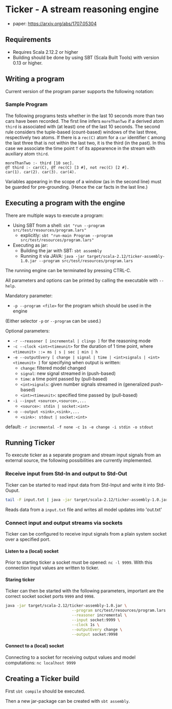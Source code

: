 # Ticker - A stream reasoning engine

* paper: https://arxiv.org/abs/1707.05304

## Requirements
* Requires Scala 2.12.2 or higher
* Building should be done by using SBT (Scala Built Tools) with version 0.13 or higher.

## Writing a program
Current version of the program parser supports the following notation:

### Sample Program

The following programs tests whether in the last 10 seconds more than
two cars have been recorded. The first line infers `moreThanTwo` if a
derived atom `third` is associated with (at least) one of the last 10
seconds. The second rule considers the tuple-based (count-based)
windows of the last three, respectively two atoms. If there is a
`rec(C)` atom for a `car` identifier `C` among the last three that is
not within the last two, it is the third (in the past). In this case
we associate the time point `T` of its appearence in the stream with
auxiliary atom `third`.

```
moreThanTwo :- third [10 sec].
@T third :- car(C), @T rec(C) [3 #], not rec(C) [2 #].
car(1). car(2). car(3). car(4).
```

Variables appearing in the scope of a window (as in the second line)
must be guarded for pre-grounding. (Hence the car facts in the last
line.)

## Executing a program with the engine

There are multiple ways to execute a program:

* Using SBT from a shell: `sbt "run --program src/test/resources/program.lars"`
    * explicitly: `sbt "run-main Program --program src/test/resources/program.lars"`
* Executing as jar:
    * Building the jar with SBT: `sbt assembly` 
    * Running it via JAVA: `java -jar target/scala-2.12/ticker-assembly-1.0.jar --program src/test/resources/program.lars`

The running engine can be terminated by pressing CTRL-C.

All parameters and options can be printed by calling the executable with `--help`.

Mandatory parameter:

* `-p --program <file>` for the program which should be used in the engine

(Either selector `-p` or `--program` can be used.)

Optional parameters:

* `-r --reasoner [ incremental | clingo ]` for the reasoning mode
* `-c --clock <int><timeunit>` for the duration of 1 time point, where `<timeunit> ::= ms | s | sec | min | h`
* `-e --outputEvery [ change | signal | time | <int>signals | <int><timeunit> ]` for specifying when output is written:
    * `change`: filtered model changed
    * `signal`: new signal streamed in (push-based)
    * `time`: a time point passed by (pull-based)
    * `<int>signals`: given number signals streamed in (generalized push-based)
    * `<int><timeunit>`: specified time passed by (pull-based)
* `-i --input <source>,<source>,...`
    * `<source>: stdin | socket:<int>`
* `-o --output <sink>,<sink>,...`
    * `<sink>: stdout | socket:<int>`

default: `-r incremental -f none -c 1s -e change -i stdin -o stdout`
    
## Running Ticker

To execute ticker as a separate program and stream input signals from an external source,
 the following possibilities are currently implemented.

### Receive input from Std-In and output to Std-Out

Ticker can be started to read input data from Std-Input and write it into Std-Ouput.

```sh
tail -F input.txt | java -jar target/scala-2.12/ticker-assembly-1.0.jar --program src/test/resources/program.lars >> out.txt
```

Reads data from a `input.txt` file and writes all model updates into 'out.txt'

### Connect input and output streams via sockets

Ticker can be configured to receive input signals from a plain system socket over a specified port. 

#### Listen to a (local) socket

Prior to starting ticker a socket must be opened: `nc -l 9999`. 
With this connection input values are written to ticker.

#### Staring ticker

Ticker can then be started with the following parameters, 
important are the correct socket socket ports `9999` and `9998`.
 
```sh
java -jar target/scala-2.12/ticker-assembly-1.0.jar \
                             --program src/test/resources/program.lars \
                             --reasoner incremental \
                             --input socket:9999 \
                             --clock 1s \
                             --outputEvery change \
                             --output socket:9998
```                             
#### Connect to a (local) socket

Connecting to a socket for receiving output values and model computations: `nc localhost 9999` 

## Creating a Ticker build

First `sbt compile` should be executed. 

Then a new jar-package can be created with `sbt assembly`.
